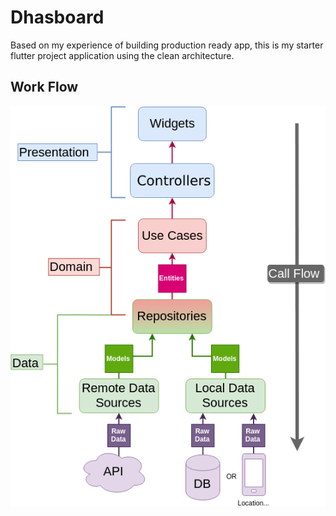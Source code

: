 # Dhasboard

Based on my experience of building production ready app, this is my starter flutter project application using the clean architecture.


## Work Flow

![alt text](images/Clean-Architecture-Flutter-Diagram.png?raw=true)


